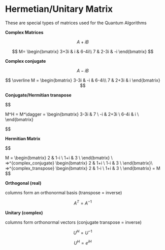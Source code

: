 # Hermetian/Unitary Matrix

These are special types of matrices used for the Quantum Algorithms 

**Complex Matrices**

$$
A + i B
$$

$$
M= \begin{bmatrix}
3+3i & i & 6-4i\\
7 & 2-3i & -i
\end{bmatrix}
$$

**Complex conjugate** 

$$
A - i B
$$

$$
\overline M = \begin{bmatrix}
3-3i & -i & 6-4i\\
7 & 2+3i & i
\end{bmatrix}
$$

**Conjugate/Hermitian transpose**  

$$

M^H = M^\dagger =
\begin{bmatrix}
    3-3i & 7 \\
    -i & 2+3i \\
    6-4i & i \\
\end{bmatrix}

$$

**Hermitian Matrix** 

$$

M =
\begin{bmatrix}
    2 & 1-i \\
    1+i & 3 \\
\end{bmatrix} \\
=>^{complex_conjugate} 
\begin{bmatrix}
    2 & 1+i \\
    1-i & 3 \\
\end{bmatrix}\\
=>^{complex_transpose} 
\begin{bmatrix}
    2 & 1-i \\
    1+i & 3 \\
\end{bmatrix} 
= M
$$

**Orthogonal (real)**

columns form an orthonormal basis (transpose = inverse)

$$
A^T = A^{-1}
$$

**Unitary (complex)**

columns form orthonormal vectors (conjugate transpose = inverse)

$$
U^H = U^{-1}
$$

$$
U^H = e^{iH}
$$
